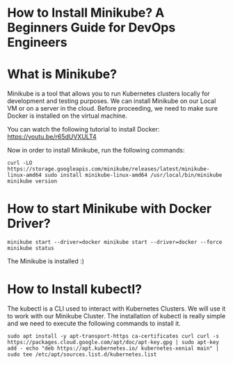 # **How to Install Minikube? A Beginners Guide for DevOps Engineers**

# What is Minikube?

Minikube is a tool that allows you to run Kubernetes clusters locally for development and testing purposes. We can install Minikube on our Local VM or on a server in the cloud. Before proceeding, we need to make sure Docker is installed on the virtual machine.

You can watch the following tutorial to install Docker: https://youtu.be/r65dUVXULT4

Now in order to install Minikube, run the following commands:

`curl -LO https://storage.googleapis.com/minikube/releases/latest/minikube-linux-amd64
sudo install minikube-linux-amd64 /usr/local/bin/minikube
minikube version`

# How to start Minikube with Docker Driver?

`minikube start --driver=docker
minikube start --driver=docker --force
minikube status`

The Minikube is installed :)

# How to Install kubectl?

The kubectl is a CLI used to interact with Kubernetes Clusters. We will use it to work with our Minikube Cluster. The installation of kubectl is really simple and we need to execute the following commands to install it.

`sudo apt install -y apt-transport-https ca-certificates curl
curl -s https://packages.cloud.google.com/apt/doc/apt-key.gpg | sudo apt-key add -
echo "deb https://apt.kubernetes.io/ kubernetes-xenial main" | sudo tee /etc/apt/sources.list.d/kubernetes.list`

